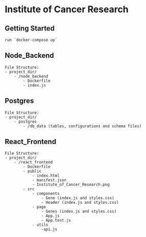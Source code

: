 # Institute of Cancer Research

## Getting Started
    run `docker-compose up`

## Node_Backend
    File Structure:
    - project_dir/
        - /node_backend
            - Dockerfile
            - index.js

## Postgres
    File Structure:
    - project_dir/
        - postgres
            - /db_data (tables, configurations and schema files)

## React_Frontend
    File Structure:
    - project_dir/
        - /react_frontend
            - Dockerfile
            - public
                - index.html
                - manifest.json
                - Institute_of_Cancer_Research.png
            - src
                - components
                    - Gene (index.js and styles.css)
                    - Header (index.js and styles.css)
                - page
                    - Genes (index.js and styles.css)
                    - App.js
                    - App.test.js
                - utils
                    -api.js
